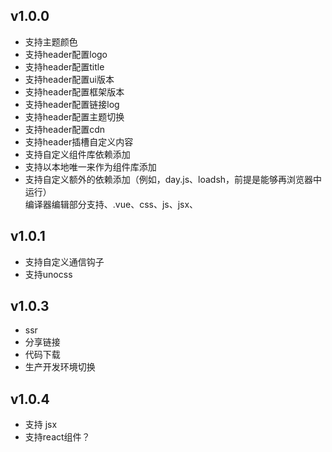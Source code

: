 ## v1.0.0
 - 支持主题颜色
 - 支持header配置logo
 - 支持header配置title
 - 支持header配置ui版本
 - 支持header配置框架版本
 - 支持header配置链接log
 - 支持header配置主题切换
 - 支持header配置cdn
 - 支持header插槽自定义内容
 - 支持自定义组件库依赖添加
 - 支持以本地唯一来作为组件库添加
 - 支持自定义额外的依赖添加（例如，day.js、loadsh，前提是能够再浏览器中运行）  
编译器编辑部分支持、.vue、css、js、jsx、
## v1.0.1  
 - 支持自定义通信钩子
 - 支持unocss
## v1.0.3
 - ssr
 - 分享链接
 - 代码下载
 - 生产开发环境切换
## v1.0.4   
 - 支持 jsx
 - 支持react组件？